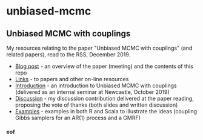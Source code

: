 # unbiased-mcmc

## Unbiased MCMC with couplings

My resources relating to the paper "Unbiased MCMC with couplings" (and related papers), read to the RSS, December 2019.

* [Blog post](https://darrenjw.wordpress.com/2019/12/12/unbiased-mcmc-with-couplings/) - an overview of the paper (meeting) and the contents of this repo
* [Links](Links.md) - to papers and other on-line resources
* [Introduction](intro/) - an introduction to Unbiased MCMC with couplings (delivered as an internal seminar at Newcastle, October 2019)
* [Discussion](discussion/) - my discussion contribution delivered at the paper reading, proposing the vote of thanks (both slides and written discussion)
* [Examples](examples/) - examples in both R and Scala to illustrate the ideas (coupling Gibbs samplers for an AR(1) process and a GMRF)


#### eof


